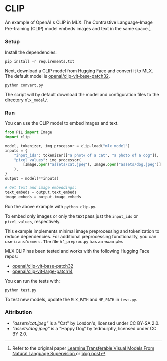 # CLIP

An example of OpenAI's CLIP in MLX. The Contrastive Language-Image Pre-training (CLIP)
model embeds images and text in the same space.[^1]

### Setup

Install the dependencies:

```shell
pip install -r requirements.txt
```

Next, download a CLIP model from Hugging Face and convert it to MLX. The
default model is
[openai/clip-vit-base-patch32](https://huggingface.co/openai/clip-vit-base-patch32).

```
python convert.py
```

The script will by default download the model and configuration files to the
directory ``mlx_model/``.

### Run

You can use the CLIP model to embed images and text. 

```python
from PIL import Image
import clip

model, tokenizer, img_processor = clip.load("mlx_model")
inputs = {
    "input_ids": tokenizer(["a photo of a cat", "a photo of a dog"]),
    "pixel_values": img_processor(
        [Image.open("assets/cat.jpeg"), Image.open("assets/dog.jpeg")]
    ),
}
output = model(**inputs)

# Get text and image embeddings:
text_embeds = output.text_embeds
image_embeds = output.image_embeds
```

Run the above example with `python clip.py`.

To embed only images or only the text pass just the ``input_ids`` or
``pixel_values``, respectively.

This example implements minimal image preprocessing and tokenization to reduce
dependencies. For additional preprocessing functionality, you can use
``transformers``. The file `hf_preproc.py` has an example.

MLX CLIP has been tested and works with the following Hugging Face repos:

- [openai/clip-vit-base-patch32](https://huggingface.co/openai/clip-vit-base-patch32)
- [openai/clip-vit-large-patch14](https://huggingface.co/openai/clip-vit-large-patch14)

You can run the tests with:

```shell
python test.py
```

To test new models, update the `MLX_PATH` and `HF_PATH` in `test.py`.

### Attribution

- *"assets/cat.jpeg"* is a "Cat" by London's, licensed under CC BY-SA 2.0.
- *"assets/dog.jpeg"* is a "Happy Dog" by tedmurphy, licensed under CC BY 2.0.

[^1]: Refer to the original paper [Learning Transferable Visual Models From
  Natural Language Supervision ](https://arxiv.org/abs/2103.00020) or [blog
  post](https://openai.com/research/clip)
